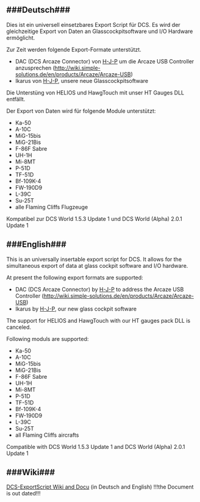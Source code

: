 ###Deutsch###
---
Dies ist ein universell einsetzbares Export Script für DCS.
Es wird der gleichzeitige Export von Daten an Glasscockpitsoftware und I/O Hardware ermöglicht.

Zur Zeit werden folgende Export-Formate unterstützt.
- DAC (DCS Arcaze Connector) von [H-J-P](https://github.com/H-J-P/DAC/) um die Arcaze USB Controller anzusprechen (http://wiki.simple-solutions.de/en/products/Arcaze/Arcaze-USB)
- Ikarus von [H-J-P](https://github.com/H-J-P/Ikarus), unsere neue Glasscockpitsoftware

Die Unterstüng von HELIOS und HawgTouch mit unser HT Gauges DLL entfällt.

Der Export von Daten wird für folgende Module unterstützt:
- Ka-50
- A-10C
- MiG-15bis
- MiG-21Bis
- F-86F Sabre
- UH-1H
- Mi-8MT
- P-51D
- TF-51D
- Bf-109K-4
- FW-190D9
- L-39C
- Su-25T
- alle Flaming Cliffs Flugzeuge

Kompatibel zur DCS World 1.5.3 Update 1 und DCS World (Alpha) 2.0.1 Update 1

###English###
---
This is an universally insertable export script for DCS. It allows for the simultaneous export of data at glass cockpit software and I/O hardware.

At present the following export formats are supported:
- DAC (DCS Arcaze Connector) by [H-J-P](https://github.com/H-J-P/DAC/) to address the Arcaze USB Controller (http://wiki.simple-solutions.de/en/products/Arcaze/Arcaze-USB)
- Ikarus by [H-J-P](https://github.com/H-J-P/Ikarus), our new glass cockpit software

The support for HELIOS and HawgTouch with our HT gauges pack DLL is canceled.

Following moduls are supported:
- Ka-50
- A-10C
- MiG-15bis
- MiG-21Bis
- F-86F Sabre
- UH-1H
- Mi-8MT
- P-51D
- TF-51D
- Bf-109K-4
- FW-190D9
- L-39C
- Su-25T
- all Flaming Cliffs aircrafts

Compatible with DCS World 1.5.3 Update 1 and DCS World (Alpha) 2.0.1 Update 1

###Wiki###
---
[DCS-ExportScript Wiki and Docu](https://github.com/s-d-a/DCS-ExportScripts/wiki) (in Deutsch and English) !!!the Document is out dated!!!
